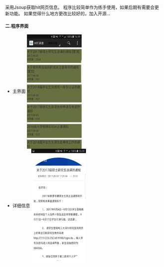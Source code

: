 采用Jsoup获取hit网页信息。
程序比较简单作为练手使用，如果后期有需要会更新功能。
如果觉得什么地方更改比较好的，加入开源...

#### 二.程序界面
   - 主界面
    <img src="hit1.png" class="project1-1-picture" width="176" height="368" align="center">
   - 详细信息
    <img src="hit2.png" class="project1-1-picture" width="176" height="368" align="center">
